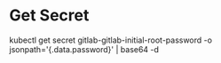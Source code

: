 # Get Secret

kubectl get secret gitlab-gitlab-initial-root-password -o jsonpath='{.data.password}' | base64 -d
